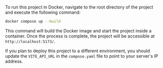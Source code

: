 To run this project in Docker, navigate to the root directory of the project and execute the following command:

```bash
docker compose up --build
```

This command will build the Docker image and start the project inside a container. Once the process is complete, the project will be accessible at `http://localhost:5173/`.

If you plan to deploy this project to a different environment, you should update the `VITE_API_URL` in the `compose.yaml` file to point to your server's IP address.